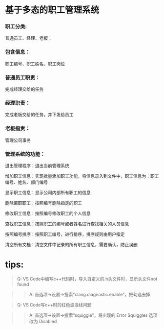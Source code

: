 # 基于多态的职工管理系统

### 职工分类:
普通员工、经理、老板；
### 包含信息：  
职工编号、职工姓名、职工岗位
### 普通员工职责：
完成经理交给的任务
### 经理职责：
完成老板交给的任务，并下发给员工
### 老板指责：
管理公司事务

### 管理系统的功能：
退出管理程序：退出当前管理系统

增加职工信息：实现批量添加职工功能，将信息录入到文件中，职工信息为：职工编号、姓名、部门编号

显示职工信息：显示公司内部所有职工的信息

删除离职职工：按照编号删除指定的职工

修改职工信息：按照编号修改职工的个人信息

查找职工信息：按照职工的编号或者姓名进行查找相关的人员信息

按照编号排序：按照职工编号，进行排序，排序规则由用户指定

清空所有文档：清空文件中记录的所有职工信息，需要确认，防止误删




# tips:
> Q: VS Code中编写c++代码时，导入自定义的.h头文件时，显示头文件not found

>> A: 首选项->设置->搜索"clang.diagnostic.enable"，把勾选去掉

> Q: VS Code写c++时的红色波浪线问题

>> A: 首选项->设置->搜索"squiggle"，将出现的 Error Squiggles 选项改为 Disabled